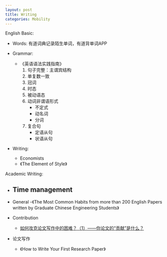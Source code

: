 ```yaml
---
layout: post
title: Writing
categories: Mobility
---
```


English Basic:
- Words: 有道词典记录陌生单词，有道背单词APP
- Grammar:
    - 《英语语法实践指南》
        1. 句子完整：主谓宾结构
        2. 单复数一致
        3. 冠词
        4. 时态
        5. 被动语态
        6. 动词非谓语形式
            * 不定式
            * 动名词
            * 分词
        7. 复合句
            * 定语从句
            * 状语从句

- Writing:
    - Economists
    - 《The Element of Style》

Academic Writing:
- Time management
    - 
- General
    -《The Most Common Habits from more than 200 English Papers written by Graduate Chinese Engineering Students》
- Contribution
    - [如何攻克论文写作中的困难？（1）——你论文的“贡献”是什么？](https://zhuanlan.zhihu.com/p/34670705)


- 论文写作
    - 《How to Write Your First Research Paper》
